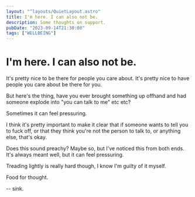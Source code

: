 ```yaml
---
layout: "^layouts/QuietLayout.astro"
title: I'm here. I can also not be.
description: Some thoughts on support.
pubDate: "2023-09-14T21:30:00"
tags: ["WELLBEING"]
---
```


# I'm here. I can also not be.

It's pretty nice to be there for people you care about.
It's pretty nice to have people you care about be there for you.

But here's the thing, have you ever brought something up offhand and had someone explode into "you can talk to me"
etc etc?

Sometimes it can feel pressuring.

I think it's pretty important to make it clear that if someone wants to tell you to fuck off,
or that they think you're not the person to talk to, or anything else, that's okay.

Does this sound preachy? Maybe so, but I've noticed this from both ends.
It's always meant well, but it can feel pressuring.

Treading lightly is really hard though, I know I'm guilty of it myself.

Food for thought.

 -- sink.
